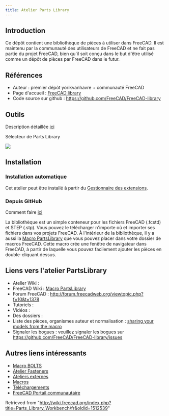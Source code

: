 ```yaml
---
title: Atelier Parts Library
---
```

## Introduction

Ce dépôt contient une bibliothèque de pièces à utiliser dans FreeCAD. Il est maintenu par la communauté des utilisateurs de FreeCAD et ne fait pas partie du projet FreeCAD, bien qu'il soit conçu dans le but d'être utilisé comme un dépôt de pièces par FreeCAD dans le futur.

## Références

* Auteur : premier dépôt yorikvanhavre + communauté FreeCAD
* Page d'accueil : [FreeCAD library](https://github.com/FreeCAD/FreeCAD-library)
* Code source sur github : <https://github.com/FreeCAD/FreeCAD-library>

## Outils

Description détaillée [ici](https://github.com/FreeCAD/FreeCAD-library?tab=readme-ov-file#usage)

Sélecteur de Parts Library

![](/images/PatsLibrary-selector.png)

## Installation

### Installation automatique

Cet atelier peut être installé à partir du [Gestionnaire des extensions](/Std_AddonMgr/fr "Std AddonMgr/fr").

### Depuis GitHub

Comment faire [ici](https://github.com/FreeCAD/FreeCAD-library)

La bibliothèque est un simple conteneur pour les fichiers FreeCAD (.fcstd) et STEP (.stp). Vous pouvez le télécharger n'importe où et importer ses fichiers dans vos projets FreeCAD. À l'intérieur de la bibliothèque, il y a aussi la [Macro PartsLibrary](/Macro_PartsLibrary/fr "Macro PartsLibrary/fr") que vous pouvez placer dans votre dossier de macros FreeCAD. Cette macro crée une fenêtre de navigateur dans FreeCAD, à partir de laquelle vous pouvez facilement ajouter les pièces en double-cliquant dessus.

## Liens vers l'atelier PartsLibrary

* Atelier Wiki :
* FreeCAD Wiki : [Macro PartsLibrary](/Macro_PartsLibrary/fr "Macro PartsLibrary/fr")
* Forum FreeCAD : <http://forum.freecadweb.org/viewtopic.php?f=10&t=1378>
* Tutoriels :
* Vidéos :
* Des dossiers :
* Liste des pièces, organismes auteur et normalisation : [sharing your models from the macro](https://github.com/FreeCAD/FreeCAD-library#sharing-your-models-from-the-macro)
* Signaler les bogues : veuillez signaler les bogues sur <https://github.com/FreeCAD/FreeCAD-library/issues>

## Autres liens intéressants

* [Macro BOLTS](/Macro_BOLTS/fr "Macro BOLTS/fr")
* [Atelier Fasteners](/Fasteners_Workbench/fr "Fasteners Workbench/fr")
* [Ateliers externes](/External_workbenches/fr "External workbenches/fr")
* [Macros](/Macros_recipes/fr "Macros recipes/fr")
* [Téléchargements](/Download/fr "Download/fr")
* [FreeCAD Portail communautaire](/FreeCAD_Community_Portal/fr "FreeCAD Community Portal/fr")

Retrieved from "<http://wiki.freecad.org/index.php?title=Parts_Library_Workbench/fr&oldid=1512539>"
